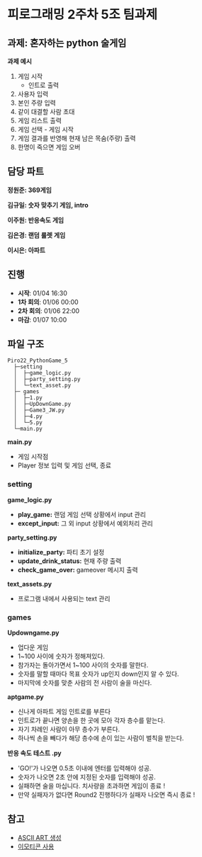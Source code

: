 # 피로그래밍 2주차 5조 팀과제

## 과제: 혼자하는 python 술게임

**과제 예시**

1. 게임 시작
   - 인트로 출력
2. 사용자 입력
3. 본인 주량 입력
4. 같이 대결할 사람 초대
5. 게임 리스트 출력
6. 게임 선택 - 게임 시작
7. 게임 결과를 반영해 현재 남은 목숨(주량) 출력
8. 한명이 죽으면 게임 오버

## 담당 파트

**정원준: 369게임**

**김규일: 숫자 맞추기 게임, intro**

**이주원: 반응속도 게임**

**김은경: 랜덤 룰렛 게임**

**이시은: 아파트**

## 진행

- **시작**: 01/04 16:30
- **1차 회의**: 01/06 00:00
- **2차 회의**: 01/06 22:00
- **마감**: 01/07 10:00

## 파일 구조

```
Piro22_PythonGame_5
  ├─setting
  │  ├─game_logic.py
  │  ├─party_setting.py
  │  └─text_asset.py
  ├─ games
  │  ├─1.py
  │  ├─UpDownGame.py
  │  ├─Game3_JW.py
  │  ├─4.py
  │  └─5.py
  └─main.py
```

**main.py**

- 게임 시작점
- Player 정보 입력 및 게임 선택, 종료

### setting

**game_logic.py**

- **play_game:** 랜덤 게임 선택 상황에서 input 관리
- **except_input:** 그 외 input 상황에서 예외처리 관리

**party_setting.py**

- **initialize_party:** 파티 초기 설정
- **update_drink_status:** 현재 주량 출력
- **check_game_over:** gameover 메시지 출력

**text_assets.py**

- 프로그램 내에서 사용되는 text 관리

### games

**Updowngame.py**

- 업다운 게임
- 1~100 사이에 숫자가 정해져있다.
- 참가자는 돌아가면서 1~100 사이의 숫자를 말한다.
- 숫자를 말할 때마다 목표 숫자가 up인지 down인지 알 수 있다.
- 마지막에 숫자를 맞춘 사람의 전 사람이 술을 마신다.

**aptgame.py**

- 신나게 아파트 게임 인트로를 부른다
- 인트로가 끝나면 양손을 한 곳에 모아 각자 층수를 맡는다.
- 자기 차례인 사람이 아무 층수가 부른다.
- 하나씩 손을 빼다가 해당 층수에 손이 있는 사람이 벌칙을 받는다.

**반응 속도 테스트 .py**

- 'GO!'가 나오면 0.5초 이내에 엔터를 입력해야 성공.
- 숫자가 나오면 2초 안에 지정된 숫자를 입력해야 성공.
- 실패하면 술을 마십니다. 치사량을 초과하면 게임이 종료 !
- 만약 실패자가 없다면 Round2 진행하다가 실패자 나오면 즉시 종료 !

## 참고

- [ASCII ART 생성](https://wepplication.github.io/tools/asciiArtGen/)
- [이모티콘 사용](https://www.emojiall.com/ko/categories/B)
